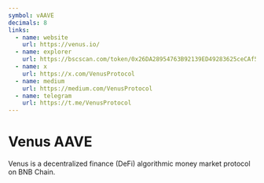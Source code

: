 ```yaml
---
symbol: vAAVE
decimals: 8
links:
  - name: website
    url: https://venus.io/
  - name: explorer
    url: https://bscscan.com/token/0x26DA28954763B92139ED49283625ceCAf52C6f94
  - name: x
    url: https://x.com/VenusProtocol
  - name: medium
    url: https://medium.com/VenusProtocol
  - name: telegram
    url: https://t.me/VenusProtocol
---
```


# Venus AAVE

Venus is a decentralized finance (DeFi) algorithmic money market protocol on BNB Chain.
